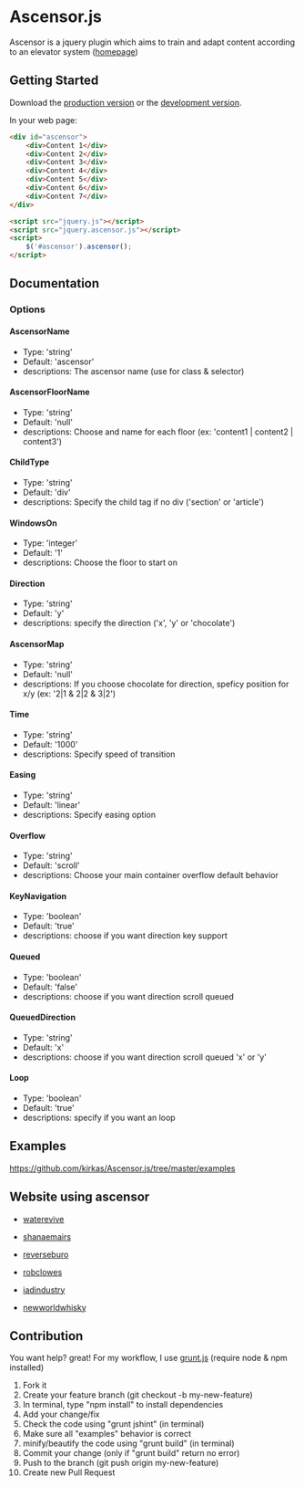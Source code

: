 # Ascensor.js

Ascensor is a jquery plugin which aims to train and adapt content according to an elevator system ([homepage](http://kirkas.ch/ascensor))

## Getting Started
Download the [production version][min] or the [development version][max].

[max]: https://raw.github.com/kirkas/Ascensor.js/master/dist/jquery.ascensor.js
[min]: https://raw.github.com/kirkas/Ascensor.js/master/dist/jquery.ascensor.min.js

In your web page:

```html
<div id="ascensor">
	<div>Content 1</div>
	<div>Content 2</div>
	<div>Content 3</div>
	<div>Content 4</div>
	<div>Content 5</div>
	<div>Content 6</div>  
	<div>Content 7</div>
</div>

<script src="jquery.js"></script>
<script src="jquery.ascensor.js"></script>
<script>
	$('#ascensor').ascensor();
</script>
```
## Documentation

### Options


#### AscensorName
- Type: 'string'
- Default: 'ascensor'
- descriptions: The ascensor name (use for class &amp; selector)

#### AscensorFloorName
- Type: 'string'
- Default: 'null'
- descriptions: Choose and name for each floor (ex: 'content1 | content2 | content3')

#### ChildType
- Type: 'string'
- Default: 'div'
- descriptions: Specify the child tag if no div ('section' or 'article')

#### WindowsOn
- Type: 'integer'
- Default: '1'
- descriptions: Choose the floor to start on

#### Direction
- Type: 'string'
- Default: 'y'
- descriptions: specify the direction ('x', 'y' or 'chocolate')

#### AscensorMap
- Type: 'string'
- Default: 'null'
- descriptions: If you choose chocolate for direction, speficy position for x/y (ex: '2|1 &amp; 2|2 &amp; 3|2')

#### Time
- Type: 'string'
- Default: '1000'
- descriptions: Specify speed of transition

#### Easing
- Type: 'string'
- Default: 'linear'
- descriptions: Specify easing option

#### Overflow
- Type: 'string'
- Default: 'scroll'
- descriptions: Choose your main container overflow default behavior

#### KeyNavigation
- Type: 'boolean'
- Default: 'true'
- descriptions: choose if you want direction key support

#### Queued
- Type: 'boolean'
- Default: 'false'
- descriptions: choose if you want direction scroll queued

#### QueuedDirection
- Type: 'string'
- Default: 'x'
- descriptions: choose if you want direction scroll queued 'x' or 'y'

#### Loop
- Type: 'boolean'
- Default: 'true'
- descriptions: specify if you want an loop


## Examples
https://github.com/kirkas/Ascensor.js/tree/master/examples

## Website using ascensor

- [waterevive](http://www.waterevive.com)

- [shanaemairs](http://shanaemairs.com)

- [reverseburo](http://reverseburo.com)

- [robclowes](http://www.robclowes.com)

- [iadindustry](http://iadindustry.se)

- [newworldwhisky](http://newworldwhisky.com.au)


## Contribution

You want help? great!
For my workflow, I use [grunt.js](http://gruntjs.com/) (require node & npm installed)

1. Fork it
2. Create your feature branch (git checkout -b my-new-feature)
3. In terminal, type "npm install" to install dependencies
4. Add your change/fix
5. Check the code using "grunt jshint" (in terminal)
6. Make sure all "examples" behavior is correct 
7. minify/beautify the code using "grunt build" (in terminal)
8. Commit your change (only if "grunt build" return no error)
9. Push to the branch (git push origin my-new-feature)
10. Create new Pull Request